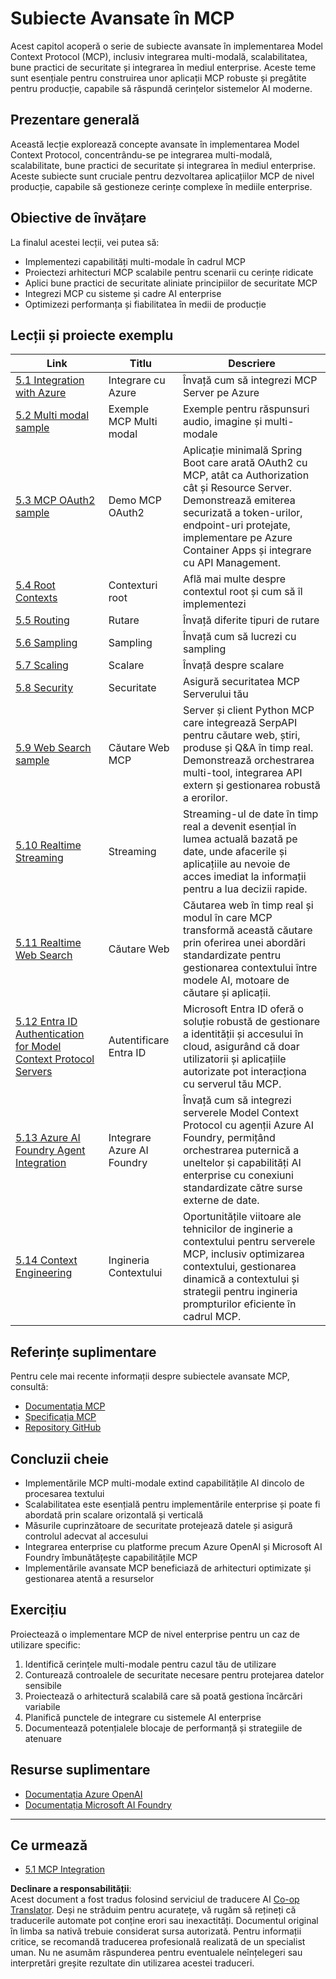 <!--
CO_OP_TRANSLATOR_METADATA:
{
  "original_hash": "a5c1d9e9856024d23da4a65a847c75ac",
  "translation_date": "2025-07-18T07:21:37+00:00",
  "source_file": "05-AdvancedTopics/README.md",
  "language_code": "ro"
}
-->
# Subiecte Avansate în MCP

Acest capitol acoperă o serie de subiecte avansate în implementarea Model Context Protocol (MCP), inclusiv integrarea multi-modală, scalabilitatea, bune practici de securitate și integrarea în mediul enterprise. Aceste teme sunt esențiale pentru construirea unor aplicații MCP robuste și pregătite pentru producție, capabile să răspundă cerințelor sistemelor AI moderne.

## Prezentare generală

Această lecție explorează concepte avansate în implementarea Model Context Protocol, concentrându-se pe integrarea multi-modală, scalabilitate, bune practici de securitate și integrarea în mediul enterprise. Aceste subiecte sunt cruciale pentru dezvoltarea aplicațiilor MCP de nivel producție, capabile să gestioneze cerințe complexe în mediile enterprise.

## Obiective de învățare

La finalul acestei lecții, vei putea să:

- Implementezi capabilități multi-modale în cadrul MCP
- Proiectezi arhitecturi MCP scalabile pentru scenarii cu cerințe ridicate
- Aplici bune practici de securitate aliniate principiilor de securitate MCP
- Integrezi MCP cu sisteme și cadre AI enterprise
- Optimizezi performanța și fiabilitatea în medii de producție

## Lecții și proiecte exemplu

| Link | Titlu | Descriere |
|------|-------|-----------|
| [5.1 Integration with Azure](./mcp-integration/README.md) | Integrare cu Azure | Învață cum să integrezi MCP Server pe Azure |
| [5.2 Multi modal sample](./mcp-multi-modality/README.md) | Exemple MCP Multi modal | Exemple pentru răspunsuri audio, imagine și multi-modale |
| [5.3 MCP OAuth2 sample](../../../05-AdvancedTopics/mcp-oauth2-demo) | Demo MCP OAuth2 | Aplicație minimală Spring Boot care arată OAuth2 cu MCP, atât ca Authorization cât și Resource Server. Demonstrează emiterea securizată a token-urilor, endpoint-uri protejate, implementare pe Azure Container Apps și integrare cu API Management. |
| [5.4 Root Contexts](./mcp-root-contexts/README.md) | Contexturi root | Află mai multe despre contextul root și cum să îl implementezi |
| [5.5 Routing](./mcp-routing/README.md) | Rutare | Învață diferite tipuri de rutare |
| [5.6 Sampling](./mcp-sampling/README.md) | Sampling | Învață cum să lucrezi cu sampling |
| [5.7 Scaling](./mcp-scaling/README.md) | Scalare | Învață despre scalare |
| [5.8 Security](./mcp-security/README.md) | Securitate | Asigură securitatea MCP Serverului tău |
| [5.9 Web Search sample](./web-search-mcp/README.md) | Căutare Web MCP | Server și client Python MCP care integrează SerpAPI pentru căutare web, știri, produse și Q&A în timp real. Demonstrează orchestrarea multi-tool, integrarea API extern și gestionarea robustă a erorilor. |
| [5.10 Realtime Streaming](./mcp-realtimestreaming/README.md) | Streaming | Streaming-ul de date în timp real a devenit esențial în lumea actuală bazată pe date, unde afacerile și aplicațiile au nevoie de acces imediat la informații pentru a lua decizii rapide. |
| [5.11 Realtime Web Search](./mcp-realtimesearch/README.md) | Căutare Web | Căutarea web în timp real și modul în care MCP transformă această căutare prin oferirea unei abordări standardizate pentru gestionarea contextului între modele AI, motoare de căutare și aplicații. |
| [5.12 Entra ID Authentication for Model Context Protocol Servers](./mcp-security-entra/README.md) | Autentificare Entra ID | Microsoft Entra ID oferă o soluție robustă de gestionare a identității și accesului în cloud, asigurând că doar utilizatorii și aplicațiile autorizate pot interacționa cu serverul tău MCP. |
| [5.13 Azure AI Foundry Agent Integration](./mcp-foundry-agent-integration/README.md) | Integrare Azure AI Foundry | Învață cum să integrezi serverele Model Context Protocol cu agenții Azure AI Foundry, permițând orchestrarea puternică a uneltelor și capabilități AI enterprise cu conexiuni standardizate către surse externe de date. |
| [5.14 Context Engineering](./mcp-contextengineering/README.md) | Ingineria Contextului | Oportunitățile viitoare ale tehnicilor de inginerie a contextului pentru serverele MCP, inclusiv optimizarea contextului, gestionarea dinamică a contextului și strategii pentru ingineria prompturilor eficiente în cadrul MCP. |

## Referințe suplimentare

Pentru cele mai recente informații despre subiectele avansate MCP, consultă:
- [Documentația MCP](https://modelcontextprotocol.io/)
- [Specificația MCP](https://spec.modelcontextprotocol.io/)
- [Repository GitHub](https://github.com/modelcontextprotocol)

## Concluzii cheie

- Implementările MCP multi-modale extind capabilitățile AI dincolo de procesarea textului
- Scalabilitatea este esențială pentru implementările enterprise și poate fi abordată prin scalare orizontală și verticală
- Măsurile cuprinzătoare de securitate protejează datele și asigură controlul adecvat al accesului
- Integrarea enterprise cu platforme precum Azure OpenAI și Microsoft AI Foundry îmbunătățește capabilitățile MCP
- Implementările avansate MCP beneficiază de arhitecturi optimizate și gestionarea atentă a resurselor

## Exercițiu

Proiectează o implementare MCP de nivel enterprise pentru un caz de utilizare specific:

1. Identifică cerințele multi-modale pentru cazul tău de utilizare
2. Conturează controalele de securitate necesare pentru protejarea datelor sensibile
3. Proiectează o arhitectură scalabilă care să poată gestiona încărcări variabile
4. Planifică punctele de integrare cu sistemele AI enterprise
5. Documentează potențialele blocaje de performanță și strategiile de atenuare

## Resurse suplimentare

- [Documentația Azure OpenAI](https://learn.microsoft.com/en-us/azure/ai-services/openai/)
- [Documentația Microsoft AI Foundry](https://learn.microsoft.com/en-us/ai-services/)

---

## Ce urmează

- [5.1 MCP Integration](./mcp-integration/README.md)

**Declinare a responsabilității**:  
Acest document a fost tradus folosind serviciul de traducere AI [Co-op Translator](https://github.com/Azure/co-op-translator). Deși ne străduim pentru acuratețe, vă rugăm să rețineți că traducerile automate pot conține erori sau inexactități. Documentul original în limba sa nativă trebuie considerat sursa autorizată. Pentru informații critice, se recomandă traducerea profesională realizată de un specialist uman. Nu ne asumăm răspunderea pentru eventualele neînțelegeri sau interpretări greșite rezultate din utilizarea acestei traduceri.